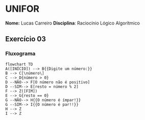 # UNIFOR
**Nome:** Lucas Carreiro
**Disciplina**: Raciocínio Lógico Algorítmico

## Exercício 03
### Fluxograma
```mermaid
flowchart TD
A([INÍCIO]) --> B{{Digite um número:}}
B --> C[\número\]
C --> D{número > 0}
D --NÃO--> F[O número não é positivo]
D --SIM--> E[resto = número % 2]
F --> Z([FIM])
E --> G{resto == 0}
G --NÃO--> H{{O número é ímpar!}}
G --SIM--> I{{O número é par!!}}
H --> Z
I --> Z
```
